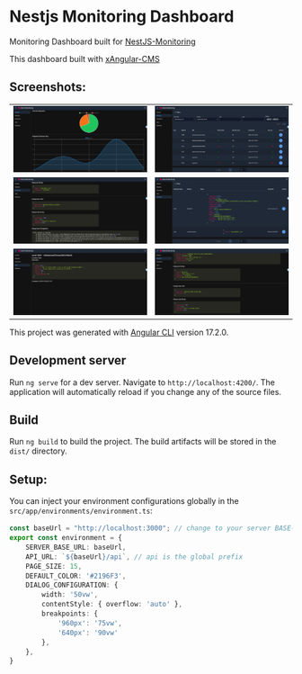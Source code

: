 # Nestjs Monitoring Dashboard
Monitoring Dashboard built for [NestJS-Monitoring](https://www.npmjs.com/package/nestjs-monitoring)

This dashboard built with [xAngular-CMS](https://www.npmjs.com/package/@x-angular/cms)

## Screenshots:
| | |
|:-------------------------:|:-------------------------:|
|<img src="https://github.com/aghiadodeh/Nestjs-Monitoring-Dashboard/blob/main/screenshots/Analyze.png?raw=true">|<img src="https://github.com/aghiadodeh/Nestjs-Monitoring-Dashboard/blob/main/screenshots/Requests.png?raw=true">
|<img src="https://github.com/aghiadodeh/Nestjs-Monitoring-Dashboard/blob/main/screenshots/Request_Exception.png?raw=true">|<img src="https://github.com/aghiadodeh/Nestjs-Monitoring-Dashboard/blob/main/screenshots/DB.png?raw=true">
|<img src="https://github.com/aghiadodeh/Nestjs-Monitoring-Dashboard/blob/main/screenshots/Job.png?raw=true">|<img src="https://github.com/aghiadodeh/Nestjs-Monitoring-Dashboard/blob/main/screenshots/Request_Details.png?raw=true">

This project was generated with [Angular CLI](https://github.com/angular/angular-cli) version 17.2.0.

## Development server
Run `ng serve` for a dev server. Navigate to `http://localhost:4200/`. The application will automatically reload if you change any of the source files.

## Build
Run `ng build` to build the project. The build artifacts will be stored in the `dist/` directory.

## Setup:
You can inject your environment configurations globally in the `src/app/environments/environment.ts`:
```typescript
const baseUrl = "http://localhost:3000"; // change to your server BASE-URL
export const environment = {
    SERVER_BASE_URL: baseUrl,
    API_URL: `${baseUrl}/api`, // api is the global prefix
    PAGE_SIZE: 15,
    DEFAULT_COLOR: '#2196F3',
    DIALOG_CONFIGURATION: {
        width: '50vw',
        contentStyle: { overflow: 'auto' },
        breakpoints: {
            '960px': '75vw',
            '640px': '90vw'
        },
    },
}
```